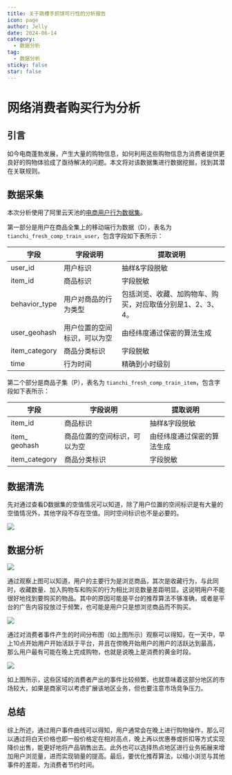 ```yaml
---
title: 关于跳槽手抓饼可行性的分析报告
icon: page
author: Jelly
date: 2024-06-14
category:
  - 数据分析
tag:
  - 数据分析
sticky: false
star: false
---
```

# 网络消费者购买行为分析

## 引言

如今电商蓬勃发展，产生大量的购物信息，如何利用这些购物信息为消费者提供更良好的购物体验成了亟待解决的问题。本文将对该数据集进行数据挖掘，找到其潜在关联规则。

## 数据采集

本次分析使用了阿里云天池的[电商用户行为数据集](https://tianchi.aliyun.com/competition/entrance/231522)。

第一部分是用户在商品全集上的移动端行为数据（D），表名为 `tianchi_fresh_comp_train_user`，包含字段如下表所示：

| 字段          | 字段说明                     | 提取说明                                                   |
| ------------- | ---------------------------- | ---------------------------------------------------------- |
| user_id       | 用户标识                     | 抽样&字段脱敏                                              |
| item_id       | 商品标识                     | 字段脱敏                                                   |
| behavior_type | 用户对商品的行为类型         | 包括浏览、收藏、加购物车、购买，对应取值分别是1、2、3、4。 |
| user_geohash  | 用户位置的空间标识，可以为空 | 由经纬度通过保密的算法生成                                 |
| item_category | 商品分类标识                 | 字段脱敏                                                   |
| time          | 行为时间                     | 精确到小时级别                                             |

第二个部分是商品子集（P），表名为 `tianchi_fresh_comp_train_item`，包含字段如下表所示：

| 字段          | 字段说明                     | 提取说明                   |
| ------------- | ---------------------------- | -------------------------- |
| item_id       | 商品标识                     | 抽样&字段脱敏              |
| item_ geohash | 商品位置的空间标识，可以为空 | 由经纬度通过保密的算法生成 |
| item_category | 商品分类标识                 | 字段脱敏                   |

## 数据清洗

先对通过查看D数据集的空值情况可以知道，除了用户位置的空间标识是有大量的空值情况外，其他字段不存在空值。同时空间标识也不是必要的。

![](https://gcore.jsdelivr.net/gh/jellyqwq/PictureBed@main/blog/2024/06/1718272319068.png)

## 数据分析

![](https://gcore.jsdelivr.net/gh/jellyqwq/PictureBed@main/blog/2024/06/1718280534443.png)

通过观察上图可以知道，用户的主要行为是浏览商品，其次是收藏行为，与此同时，收藏数量、加入购物车和购买的行为相比浏览数量差距明显。这说明用户不能很好地找到要购买的物品。其中的原因可能是平台的推荐算法不够准确，或者是平台的广告内容投放过于频繁，也可能是用户只是想浏览商品而不购买。

![](https://gcore.jsdelivr.net/gh/jellyqwq/PictureBed@main/blog/2024/06/1718281722625.png)

通过对消费者事件产生的时间分布图（如上图所示）观察可以得知，在一天中，早上10点开始用户开始活跃于平台，并且在傍晚开始用户的用户的活跃达到最高，那么用户最有可能在晚上完成购物，也就是说晚上是消费的黄金时段。

![](https://gcore.jsdelivr.net/gh/jellyqwq/PictureBed@main/blog/2024/06/1718282828479.png)

如上图所示，这些区域的消费者产出的事件比较频繁，也就意味着这部分地区的市场较大，如果是商家可以考虑扩展该地区业务，但也要注意市场竞争压力。

## 总结

综上所述，通过用户事件曲线可以得知，用户通常会在晚上进行购物操作，那么可以通过将白天价格也即一般价格定在相对高点，晚上再以优惠券或折扣等方式实现降价出售，能更好地将产品销售出去。此外也可以选择热点地区进行业务拓展来增加用户浏览量，进而实现销量的提高。最后，要优化推荐算法，以缩小浏览与其他事件的差距，为消费者节约时间。

